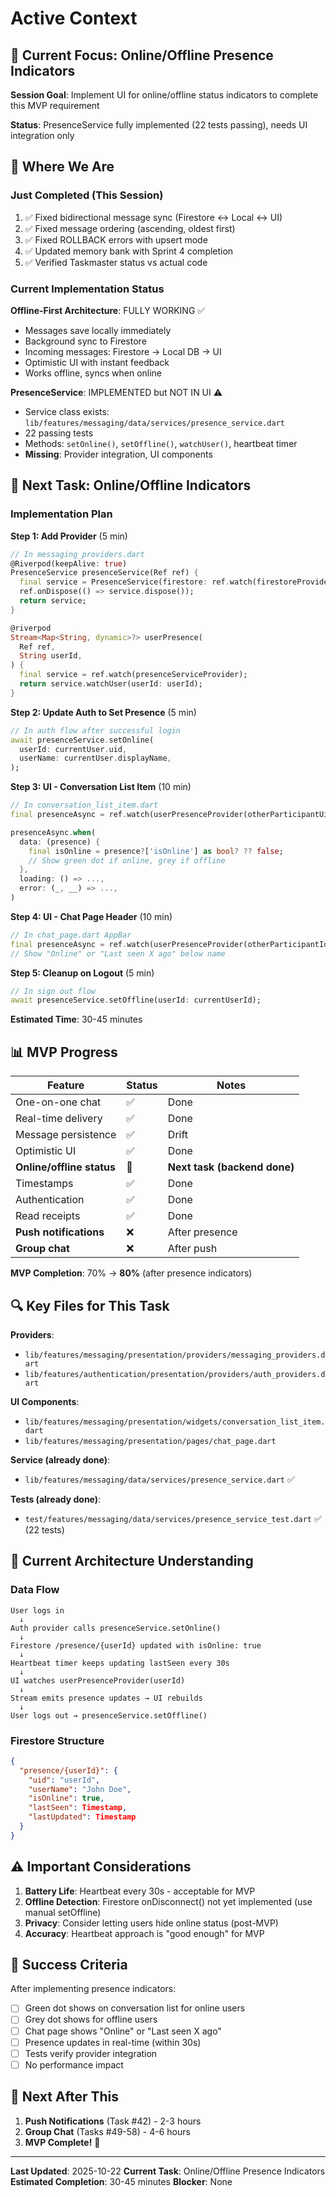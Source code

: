 # Active Context

## 🎯 Current Focus: Online/Offline Presence Indicators

**Session Goal**: Implement UI for online/offline status indicators to complete this MVP requirement

**Status**: PresenceService fully implemented (22 tests passing), needs UI integration only

## 📍 Where We Are

### Just Completed (This Session)
1. ✅ Fixed bidirectional message sync (Firestore ↔ Local ↔ UI)
2. ✅ Fixed message ordering (ascending, oldest first)
3. ✅ Fixed ROLLBACK errors with upsert mode
4. ✅ Updated memory bank with Sprint 4 completion
5. ✅ Verified Taskmaster status vs actual code

### Current Implementation Status

**Offline-First Architecture**: FULLY WORKING ✅
- Messages save locally immediately
- Background sync to Firestore
- Incoming messages: Firestore → Local DB → UI
- Optimistic UI with instant feedback
- Works offline, syncs when online

**PresenceService**: IMPLEMENTED but NOT IN UI ⚠️
- Service class exists: `lib/features/messaging/data/services/presence_service.dart`
- 22 passing tests
- Methods: `setOnline()`, `setOffline()`, `watchUser()`, heartbeat timer
- **Missing**: Provider integration, UI components

## 🎯 Next Task: Online/Offline Indicators

### Implementation Plan

**Step 1: Add Provider** (5 min)
```dart
// In messaging_providers.dart
@Riverpod(keepAlive: true)
PresenceService presenceService(Ref ref) {
  final service = PresenceService(firestore: ref.watch(firestoreProvider));
  ref.onDispose(() => service.dispose());
  return service;
}

@riverpod
Stream<Map<String, dynamic>?> userPresence(
  Ref ref,
  String userId,
) {
  final service = ref.watch(presenceServiceProvider);
  return service.watchUser(userId: userId);
}
```

**Step 2: Update Auth to Set Presence** (5 min)
```dart
// In auth flow after successful login
await presenceService.setOnline(
  userId: currentUser.uid,
  userName: currentUser.displayName,
);
```

**Step 3: UI - Conversation List Item** (10 min)
```dart
// In conversation_list_item.dart
final presenceAsync = ref.watch(userPresenceProvider(otherParticipantUid));

presenceAsync.when(
  data: (presence) {
    final isOnline = presence?['isOnline'] as bool? ?? false;
    // Show green dot if online, grey if offline
  },
  loading: () => ...,
  error: (_, __) => ...,
)
```

**Step 4: UI - Chat Page Header** (10 min)
```dart
// In chat_page.dart AppBar
final presenceAsync = ref.watch(userPresenceProvider(otherParticipantId));
// Show "Online" or "Last seen X ago" below name
```

**Step 5: Cleanup on Logout** (5 min)
```dart
// In sign out flow
await presenceService.setOffline(userId: currentUserId);
```

**Estimated Time**: 30-45 minutes

## 📊 MVP Progress

| Feature | Status | Notes |
|---------|--------|-------|
| One-on-one chat | ✅ | Done |
| Real-time delivery | ✅ | Done |
| Message persistence | ✅ | Drift |
| Optimistic UI | ✅ | Done |
| **Online/offline status** | 🔄 | **Next task (backend done)** |
| Timestamps | ✅ | Done |
| Authentication | ✅ | Done |
| Read receipts | ✅ | Done |
| **Push notifications** | ❌ | After presence |
| **Group chat** | ❌ | After push |

**MVP Completion**: 70% → **80%** (after presence indicators)

## 🔍 Key Files for This Task

**Providers**:
- `lib/features/messaging/presentation/providers/messaging_providers.dart`
- `lib/features/authentication/presentation/providers/auth_providers.dart`

**UI Components**:
- `lib/features/messaging/presentation/widgets/conversation_list_item.dart`
- `lib/features/messaging/presentation/pages/chat_page.dart`

**Service (already done)**:
- `lib/features/messaging/data/services/presence_service.dart` ✅

**Tests (already done)**:
- `test/features/messaging/data/services/presence_service_test.dart` ✅ (22 tests)

## 💭 Current Architecture Understanding

### Data Flow
```
User logs in
  ↓
Auth provider calls presenceService.setOnline()
  ↓
Firestore /presence/{userId} updated with isOnline: true
  ↓
Heartbeat timer keeps updating lastSeen every 30s
  ↓
UI watches userPresenceProvider(userId)
  ↓
Stream emits presence updates → UI rebuilds
  ↓
User logs out → presenceService.setOffline()
```

### Firestore Structure
```json
{
  "presence/{userId}": {
    "uid": "userId",
    "userName": "John Doe",
    "isOnline": true,
    "lastSeen": Timestamp,
    "lastUpdated": Timestamp
  }
}
```

## ⚠️ Important Considerations

1. **Battery Life**: Heartbeat every 30s - acceptable for MVP
2. **Offline Detection**: Firestore onDisconnect() not yet implemented (use manual setOffline)
3. **Privacy**: Consider letting users hide online status (post-MVP)
4. **Accuracy**: Heartbeat approach is "good enough" for MVP

## 🎯 Success Criteria

After implementing presence indicators:
- [ ] Green dot shows on conversation list for online users
- [ ] Grey dot shows for offline users
- [ ] Chat page shows "Online" or "Last seen X ago"
- [ ] Presence updates in real-time (within 30s)
- [ ] Tests verify provider integration
- [ ] No performance impact

## 📝 Next After This

1. **Push Notifications** (Task #42) - 2-3 hours
2. **Group Chat** (Tasks #49-58) - 4-6 hours
3. **MVP Complete!** 🎉

---

**Last Updated**: 2025-10-22
**Current Task**: Online/Offline Presence Indicators
**Estimated Completion**: 30-45 minutes
**Blocker**: None

